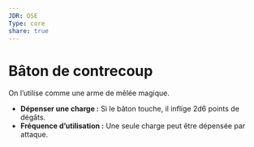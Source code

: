 ```yaml
---
JDR: OSE
Type: core
share: true
---
```

# Bâton de contrecoup

On l’utilise comme une arme de mêlée magique.

- **Dépenser une charge :** Si le bâton touche, il inflige 2d6 points de dégâts.
- **Fréquence d’utilisation :** Une seule charge peut être dépensée par attaque.